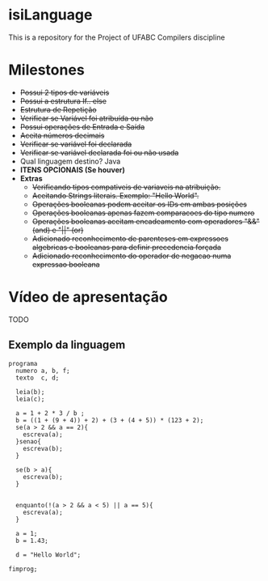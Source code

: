 # isiLanguage
This is a repository for the Project of UFABC Compilers discipline


# Milestones
- ~~Possui 2 tipos de variáveis~~
- ~~Possui a estrutura If.. else~~
- ~~Estrutura de Repetição~~
- ~~Verificar se Variável foi atribuída ou não~~
- ~~Possui operações de Entrada e Saída~~
- ~~Aceita números decimais~~
- ~~Verificar se variável foi declarada~~
- ~~Verificar se variável declarada foi ou não usada~~
- Qual linguagem destino? Java
- **ITENS OPCIONAIS (Se houver)**
- **Extras**
  - ~~Verificando tipos compativeis de variaveis na atribuição.~~
  - ~~Aceitando Strings literais. Exemplo: "Hello World".~~
  - ~~Operações booleanas podem aceitar os IDs em ambas posições~~
  - ~~Operações booleanas apenas fazem comparacoes do tipo numero~~
  - ~~Operações booleanas aceitam encadeamento com operadores "&&" (and) e "||" (or)~~
  - ~~Adicionado reconhecimento de parenteses em expressoes algebricas e booleanas para definir precedencia forçada~~
  - ~~Adicionado reconhecimento do operador de negacao numa expressao booleana~~


# Vídeo de apresentação
TODO


## Exemplo da linguagem
```
programa
  numero a, b, f;
  texto  c, d;

  leia(b);
  leia(c);

  a = 1 + 2 * 3 / b ;
  b = ((1 + (9 + 4)) + 2) + (3 + (4 + 5)) * (123 + 2);
  se(a > 2 && a == 2){
    escreva(a);
  }senao{
    escreva(b);
  }

  se(b > a){
    escreva(b);
  }


  enquanto(!(a > 2 && a < 5) || a == 5){
    escreva(a);
  }

  a = 1;
  b = 1.43;

  d = "Hello World";

fimprog;
```